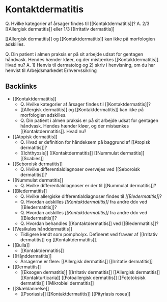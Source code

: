 # Kontaktdermatitis
Q. Hvilke kategorier af årsager findes til [[Kontaktdermatitis]]?
A. 2/3 [[Allergisk dermatitis]] eller 1/3 [[Irritativ dermatitis]]

[[Allergisk dermatitis]] og [[Kontaktdermatitis]] kan ikke på morfologien adskilles.

Q. Din patient i almen praksis er på sit arbejde udsat for gentagen håndvask. Hendes hænder kløer, og der mistænkes [[Kontaktdermatitis]]. Hvad nu?
A. 1) Henvis til dermatolog og 2) skriv i henvisning, om du har henvist til Arbejdsmarkedet Erhvervssikring



## Backlinks
* [[Kontaktdermatitis]]
	* Q. Hvilke kategorier af årsager findes til [[Kontaktdermatitis]]?
	* [[Allergisk dermatitis]] og [[Kontaktdermatitis]] kan ikke på morfologien adskilles.
	* Q. Din patient i almen praksis er på sit arbejde udsat for gentagen håndvask. Hendes hænder kløer, og der mistænkes [[Kontaktdermatitis]]. Hvad nu?
* [[Atopisk dermatitis]]
	* Q. Hvad er definition for håndeksem på baggrund af [[Atopisk dermatitis]]?
	* [[Ichthyosis]]
[[Kontaktdermatitis]]
[[Nummulat dermatitis]]
[[Scabies]]
* [[Seboroisk dermatitis]]
	* Q. Hvilke differentialdiagnoser overvejes ved [[Seboroisk dermatitis]]?
* [[Nummulat dermatitis]]
	* Q. Hvilke differentialdiagnoser er der til [[Nummulat dermatitis]]?
* [[Bledermatitis]]
	* Q. Hvilke allergiske differentialdiagnoser findes til *[[Bledermatitis]]*?
	* Q. Hvordan adskilles *[[Kontaktdermatitis]]* fra andre ddx ved [[Bledermatitis]]?
	* Q. Hvordan adskilles *[[Kontaktdermatitis]]* fra andre ddx ved [[Bledermatitis]]?
	* Q. Hvordan behandles [[Kontaktdermatitis]] ved [[Bledermatitis]]?
* [[Vesikuløs hånddermatitis]]
	* Tidligere kendt som pompholyx. Defineret ved fravær af [[Irritativ dermatitis]] og [[Kontaktdermatitis]].
* [[Bulla]]
	* [[Kontaktdermatitis]]
* [[Hånddermatitis]]
	* Årsagerne er flere:
	[[Allergisk dermatitis]]
	[[Irritativ dermatitis]]
* [[Dermatitis]]
	* [[Eksogen dermatitis]]
		[[Irritativ dermatitis]]
		[[Allergisk dermatitis]]
			[[Kontakturticaria]]
		[[Fotoallergisk dermatitis]]
		[[Fototoksisk dermatitis]]
	[[Mikrobiel dermatitis]]
* [[Skældannelse]]
	* [[Psoriasis]]
[[Kontaktdermatitis]]
[[Pityriasis rosea]]

<!-- #anki/tag/med/Derma #anki/deck/Medicine -->

<!-- {BearID:5CE3A6CE-33A3-4CEA-96C1-4F0A18E50C79-959-0000063E9689EB84} -->
